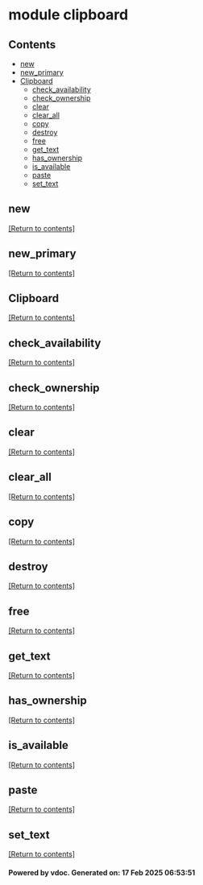 # module clipboard


## Contents
- [new](#new)
- [new_primary](#new_primary)
- [Clipboard](#Clipboard)
  - [check_availability](#check_availability)
  - [check_ownership](#check_ownership)
  - [clear](#clear)
  - [clear_all](#clear_all)
  - [copy](#copy)
  - [destroy](#destroy)
  - [free](#free)
  - [get_text](#get_text)
  - [has_ownership](#has_ownership)
  - [is_available](#is_available)
  - [paste](#paste)
  - [set_text](#set_text)

## new
[[Return to contents]](#Contents)

## new_primary
[[Return to contents]](#Contents)

## Clipboard
[[Return to contents]](#Contents)

## check_availability
[[Return to contents]](#Contents)

## check_ownership
[[Return to contents]](#Contents)

## clear
[[Return to contents]](#Contents)

## clear_all
[[Return to contents]](#Contents)

## copy
[[Return to contents]](#Contents)

## destroy
[[Return to contents]](#Contents)

## free
[[Return to contents]](#Contents)

## get_text
[[Return to contents]](#Contents)

## has_ownership
[[Return to contents]](#Contents)

## is_available
[[Return to contents]](#Contents)

## paste
[[Return to contents]](#Contents)

## set_text
[[Return to contents]](#Contents)

#### Powered by vdoc. Generated on: 17 Feb 2025 06:53:51
